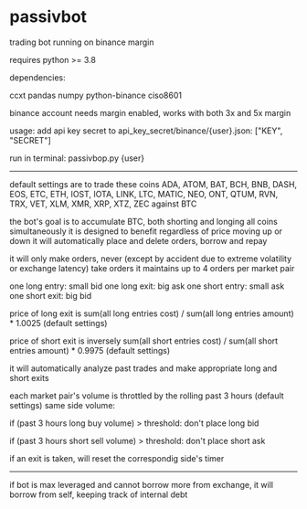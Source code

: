 # passivbot
trading bot running on binance margin


requires python >= 3.8


dependencies:

ccxt pandas numpy python-binance ciso8601


binance account needs margin enabled,
works with both 3x and 5x margin


usage:
add api key secret to api_key_secret/binance/{user}.json:
["KEY", "SECRET"]

run in terminal:
passivbop.py {user}

------------------------------------------------------------------

default settings are to trade these coins
ADA, ATOM, BAT, BCH, BNB, DASH, EOS, ETC, ETH, IOST,
IOTA, LINK, LTC, MATIC, NEO, ONT, QTUM, RVN, TRX, VET,
XLM, XMR, XRP, XTZ, ZEC
against BTC

the bot's goal is to accumulate BTC, both shorting and longing all coins simultaneously
it is designed to benefit regardless of price moving up or down
it will automatically place and delete orders, borrow and repay

it will only make orders, never (except by accident due to extreme volatility or exchange latency) take orders
it maintains up to 4 orders per market pair


one long entry: small bid
one long exit: big ask
one short entry: small ask
one short exit: big bid


price of long exit is sum(all long entries cost) / sum(all long entries amount) * 1.0025 (default settings)

price of short exit is inversely sum(all short entries cost) / sum(all short entries amount) * 0.9975 (default settings)

it will automatically analyze past trades and make appropriate long and short exits

each market pair's volume is throttled by the rolling past 3 hours (default settings) same side volume:

if (past 3 hours long buy volume) > threshold: don't place long bid

if (past 3 hours short sell volume) > threshold: don't place short ask


if an exit is taken, will reset the correspondig side's timer

-------------------------------------------------------------------------

if bot is max leveraged and cannot borrow more from exchange, it will borrow from self, keeping track of internal debt

